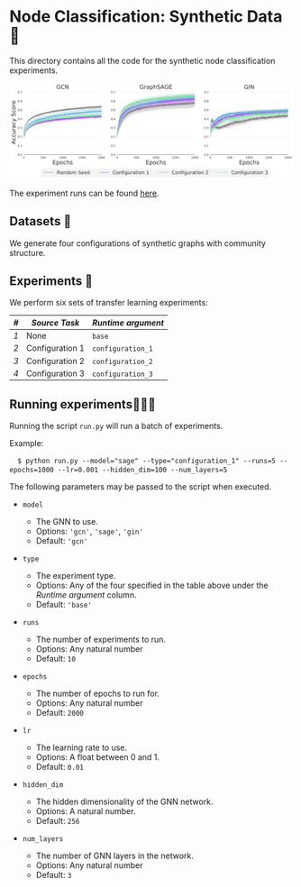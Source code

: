 # Node Classification: Synthetic Data 🎯
This directory contains all the code for the synthetic node classification experiments.

![](results.jpg)

The experiment runs can be found [here](https://www.comet.ml/graph-net-experiments/node-classification-synthetic).

## Datasets 🧩

We generate four configurations of synthetic graphs with community structure.

## Experiments 🔬
We perform six sets of transfer learning experiments:

| *#* | *Source Task*           | *Runtime argument*            |
| --- | ------------------------| ----------------------------- |
| *1* | None                    | `base`                        |
| *2* | Configuration 1         | `configuration_1`             |
| *3* | Configuration 2         | `configuration_2`             |
| *4* | Configuration 3         | `configuration_3`             |

## Running experiments🏃🏽‍♀️

Running the script `run.py` will run a batch of experiments.

Example:

```shell
  $ python run.py --model="sage" --type="configuration_1" --runs=5 --epochs=1000 --lr=0.001 --hidden_dim=100 --num_layers=5
```

The following parameters may be passed to the script when executed.
* `model`
  * The GNN to use.
  * Options: `'gcn'`, `'sage'`, `'gin'`
  * Default: `'gcn'`
  
* `type`
  * The experiment type. 
  * Options: Any of the four specified in the table above under the _Runtime argument_ column.
  * Default: `'base'`
  
* `runs`
  * The number of experiments to run. 
  * Options: Any natural number
  * Default: `10`
  
* `epochs`
  * The number of epochs to run for.
  * Options: Any natural number
  * Default: `2000`
  
* `lr`
  * The learning rate to use.
  * Options: A float between 0 and 1.
  * Default: `0.01`
  
* `hidden_dim`
  * The hidden dimensionality of the GNN network.
  * Options: A natural number.
  * Default: `256`

* `num_layers`
  * The number of GNN layers in the network.
  * Options: Any natural number
  * Default: `3`
